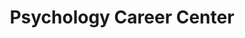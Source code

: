 ---
title: "Psychology Career Center"
icon: "LaptopChromebookIcon"
url: "https://www.socialpsychology.org/career.htm"
order: 6

---